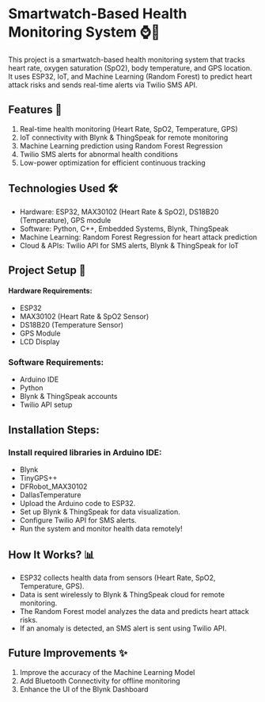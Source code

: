 # Smartwatch-Based Health Monitoring System ⌚💙
This project is a smartwatch-based health monitoring system that tracks heart rate, oxygen saturation (SpO2), body temperature, and GPS location. It uses ESP32, IoT, and Machine Learning (Random Forest) to predict heart attack risks and sends real-time alerts via Twilio SMS API.

## Features 🚀
1. Real-time health monitoring (Heart Rate, SpO2, Temperature, GPS)
2. IoT connectivity with Blynk & ThingSpeak for remote monitoring
3. Machine Learning prediction using Random Forest Regression
4. Twilio SMS alerts for abnormal health conditions
5. Low-power optimization for efficient continuous tracking

## Technologies Used 🛠
- Hardware: ESP32, MAX30102 (Heart Rate & SpO2), DS18B20 (Temperature), GPS module
- Software: Python, C++, Embedded Systems, Blynk, ThingSpeak
- Machine Learning: Random Forest Regression for heart attack prediction
- Cloud & APIs: Twilio API for SMS alerts, Blynk & ThingSpeak for IoT

## Project Setup 🔧
#### Hardware Requirements:
- ESP32
- MAX30102 (Heart Rate & SpO2 Sensor)
- DS18B20 (Temperature Sensor)
- GPS Module
- LCD Display
  
### Software Requirements:
- Arduino IDE
- Python
- Blynk & ThingSpeak accounts
- Twilio API setup
  
## Installation Steps:
### Install required libraries in Arduino IDE:
- Blynk
- TinyGPS++
- DFRobot_MAX30102
- DallasTemperature
- Upload the Arduino code to ESP32.
- Set up Blynk & ThingSpeak for data visualization.
- Configure Twilio API for SMS alerts.
- Run the system and monitor health data remotely!
  
## How It Works? 📊
- ESP32 collects health data from sensors (Heart Rate, SpO2, Temperature, GPS).
- Data is sent wirelessly to Blynk & ThingSpeak cloud for remote monitoring.
- The Random Forest model analyzes the data and predicts heart attack risks.
- If an anomaly is detected, an SMS alert is sent using Twilio API.
## Future Improvements ✨
1. Improve the accuracy of the Machine Learning Model
2. Add Bluetooth Connectivity for offline monitoring
3. Enhance the UI of the Blynk Dashboard

